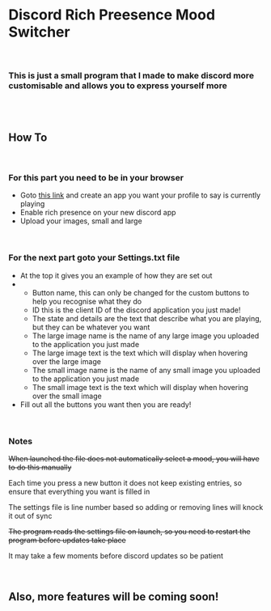<h1>Discord Rich Preesence Mood Switcher</h1>
<br>
<h3>This is just a small program that I made to make discord more customisable and allows you to express yourself more</h3>
<br>
<br>
<h2>How To</h2>
<br>
<h3>For this part you need to be in your browser</h3>
<ul>
<li>Goto <a href="https://discordapp.com/developers/applications/me/">this link</a> and create an app you want your profile to say is currently playing</li>
<li>Enable rich presence on your new discord app</li>
<li>Upload your images, small and large</li>
</ul>
<br>
<h3>For the next part goto your Settings.txt file</h3>
<ul>
<li>At the top it gives you an example of how they are set out</li>
<li><ul><li>Button name, this can only be changed for the custom buttons to help you recognise what they do</li><li>ID this is the client ID of the discord application you just made!</li><li>The state and details are the text that describe what you are playing, but they can be whatever you want</li><li>The large image name is the name of any large image you uploaded to the application you just made</li><li>The large image text is the text which will display when hovering over the large image</li><li>The small image name is the name of any small image you uploaded to the application you just made</li><li>The small image text is the text which will display when hovering over the small image</li></ul></li>
<li>Fill out all the buttons you want then you are ready!</li>
</ul>
<br>
<h3>Notes</h3>
<p><s>When launched the file does not automatically select a mood, you will have to do this manually</s></p>
<p>Each time you press a new button it does not keep existing entries, so ensure that everything you want is filled in</p>
<p>The settings file is line number based so adding or removing lines will knock it out of sync</p>
<p><s>The program reads the settings file on launch, so you need to restart the program before updates take place</s></p>
<p>It may take a few moments before discord updates so be patient</p>
<br>
<h2>Also, more features will be coming soon!</h2>
